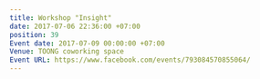 ```yaml
---
title: Workshop "Insight"
date: 2017-07-06 22:36:00 +07:00
position: 39
Event date: 2017-07-09 00:00:00 +07:00
Venue: TOONG coworking space
Event URL: https://www.facebook.com/events/793084570855064/
---
```



